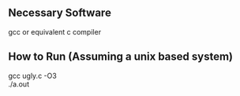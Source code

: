 ## Necessary Software
gcc or equivalent c compiler

## How to Run (Assuming a unix based system)
gcc ugly.c -O3  
./a.out